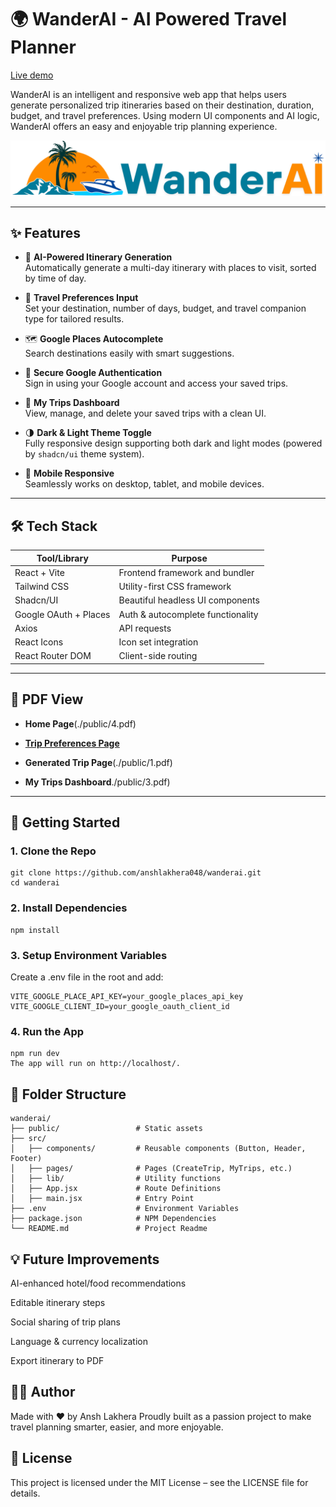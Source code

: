 # 🌍 WanderAI - AI Powered Travel Planner
[Live demo](https://wander-ai-ten.vercel.app/)

WanderAI is an intelligent and responsive web app that helps users generate personalized trip itineraries based on their destination, duration, budget, and travel preferences. Using modern UI components and AI logic, WanderAI offers an easy and enjoyable trip planning experience.

![WanderAI Banner](./public/logoO.svg)

---

## ✨ Features

- 🧠 **AI-Powered Itinerary Generation**  
  Automatically generate a multi-day itinerary with places to visit, sorted by time of day.

- 🧳 **Travel Preferences Input**  
  Set your destination, number of days, budget, and travel companion type for tailored results.

- 🗺️ **Google Places Autocomplete**  
  Search destinations easily with smart suggestions.

- 🔐 **Secure Google Authentication**  
  Sign in using your Google account and access your saved trips.

- 📂 **My Trips Dashboard**  
  View, manage, and delete your saved trips with a clean UI.

- 🌗 **Dark & Light Theme Toggle**  
  Fully responsive design supporting both dark and light modes (powered by `shadcn/ui` theme system).

- 📱 **Mobile Responsive**  
  Seamlessly works on desktop, tablet, and mobile devices.

---

## 🛠️ Tech Stack

| Tool/Library           | Purpose                            |
|------------------------|------------------------------------|
| React + Vite           | Frontend framework and bundler     |
| Tailwind CSS           | Utility-first CSS framework        |
| Shadcn/UI              | Beautiful headless UI components   |
| Google OAuth + Places  | Auth & autocomplete functionality  |
| Axios                  | API requests                       |
| React Icons            | Icon set integration               |
| React Router DOM       | Client-side routing                |

---

## 📸 PDF View


- **Home Page**(./public/4.pdf)

- [**Trip Preferences Page**](./public/2.pdf)

- **Generated Trip Page**(./public/1.pdf)

- **My Trips Dashboard**./public/3.pdf)

---

## 🚀 Getting Started

### 1. Clone the Repo

```
git clone https://github.com/anshlakhera048/wanderai.git
cd wanderai
```

### 2. Install Dependencies

```
npm install
```

### 3. Setup Environment Variables
Create a .env file in the root and add:

```
VITE_GOOGLE_PLACE_API_KEY=your_google_places_api_key
VITE_GOOGLE_CLIENT_ID=your_google_oauth_client_id
```

### 4. Run the App
```
npm run dev
The app will run on http://localhost/.
```

## 📁 Folder Structure

```
wanderai/
├── public/                 # Static assets
├── src/
│   ├── components/         # Reusable components (Button, Header, Footer)
│   ├── pages/              # Pages (CreateTrip, MyTrips, etc.)
│   ├── lib/                # Utility functions
│   ├── App.jsx             # Route Definitions
│   ├── main.jsx            # Entry Point
├── .env                    # Environment Variables
├── package.json            # NPM Dependencies
└── README.md               # Project Readme
```

## 💡 Future Improvements
 AI-enhanced hotel/food recommendations

 Editable itinerary steps

 Social sharing of trip plans

 Language & currency localization

 Export itinerary to PDF

## 🙋‍♂️ Author
Made with ❤️ by Ansh Lakhera
Proudly built as a passion project to make travel planning smarter, easier, and more enjoyable.

## 📜 License
This project is licensed under the MIT License – see the LICENSE file for details.